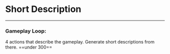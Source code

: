# Short Description
---
### Gameplay Loop:
4 actions that describe the gameplay.
Generate short descriptions from there.
==under 300==



